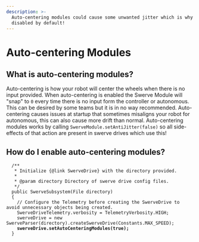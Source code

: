 ```yaml
---
description: >-
  Auto-centering modules could cause some unwanted jitter which is why it is
  disabled by default!
---
```


# Auto-centering Modules

## What is auto-centering modules?

Auto-centering is how your robot will center the wheels when there is no input provided. When auto-centering is enabled the Swerve Module will "snap" to `0` every time there is no input form the controller or autonomous. This can be desired by some teams but it is in no way recommended. Auto-centering causes issues at startup that sometimes misaligns your robot for autonomous, this can also cause more drift than normal. Auto-centering modules works by calling `SwerveModule.setAntiJitter(false)` so all side-effects of that action are present in swerve drives which use this!

## How do I enable auto-centering modules?

<pre class="language-java"><code class="lang-java">  /**
   * Initialize {@link SwerveDrive} with the directory provided.
   *
   * @param directory Directory of swerve drive config files.
   */
  public SwerveSubsystem(File directory)
  {
    // Configure the Telemetry before creating the SwerveDrive to avoid unnecessary objects being created.
    SwerveDriveTelemetry.verbosity = TelemetryVerbosity.HIGH;
    swerveDrive = new SwerveParser(directory).createSwerveDrive(Constants.MAX_SPEED);
<strong>    swerveDrive.setAutoCenteringModules(true);
</strong>  }
</code></pre>

